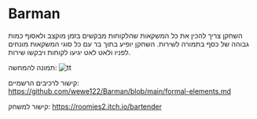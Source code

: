 # Barman

השחקן צריך להכין את כל המשקאות שהלקוחות מבקשים בזמן מוקצב ולאסוף כמות גבוהה של כסף בתמורה לשירות.
השחקן יופיע בתוך בר עם כל סוגי המשקאות מונחים לפניו ולאט לאט יגיעו לקוחות ויבקשו שירות.

  תמונה להמחשה:
  ![tt](https://user-images.githubusercontent.com/57321080/144147608-54683c79-9e9e-483b-b40c-f23792c04185.PNG)


קישור לרכיבים הרשמיים:
https://github.com/wewe122/Barman/blob/main/formal-elements.md
<div/>

קישור למשחק:
https://roomies2.itch.io/bartender
